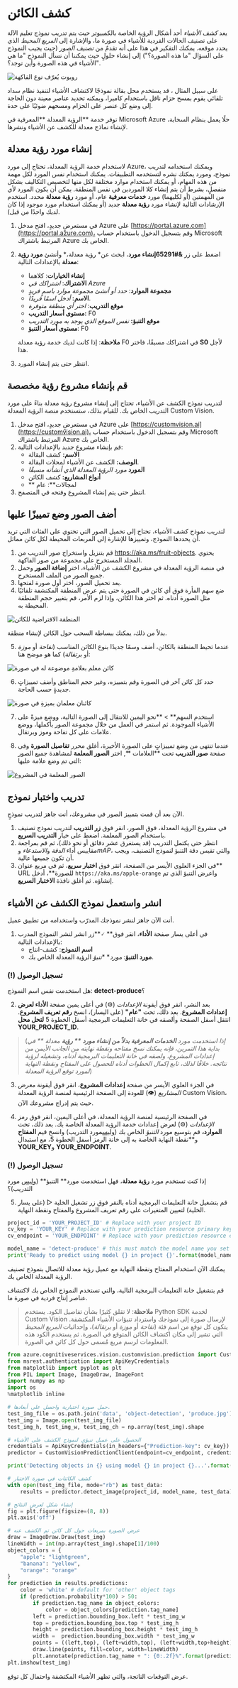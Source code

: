 # كشف الكائن

يعد *كشف الأشياء* أحد أشكال الرؤية الخاصة بالكمبيوتر حيث يتم تدريب نموذج تعليم الآلة على تصنيف الحالات الفردية للأشياء في صورة ما، والإشارة إلى *المربع المحيط* الذي يحدد موقعه. يمكنك التفكير في هذا على أنه تقدمٌ من *تصنيف الصور* (حيث يجيب النموذج على السؤال "ما هذه الصورة؟") إلى إنشاء حلولٍ حيث يمكننا أن نسأل النموذج "ما هي الأشياء في هذه الصورة وأين توجد؟".

![روبوت يُعرّف نوع الفاكهة](./images/object-detection.jpg)

على سبيل المثال ، قد يستخدم محل بقالة نموذجًا لاكتشاف الأشياء لتنفيذ نظام سداد تلقائي يقوم بمسح حزام ناقل باستخدام كاميرا، ويمكنه تحديد عناصر معينة دون الحاجة إلى وضع كل عنصر على الحزام ومسحهم ضوئيًا على حدة.

توفر خدمة **الرؤية المعدلة **المعرفية في Microsoft Azure حلًا يعمل بنظام السحابة، لإنشاء نماذج معدلة للكشف عن الأشياء ونشرها.

## إنشاء مورد رؤية معدلة

لاستخدام خدمة الرؤية المعدلة، تحتاج إلى مورد Azure، ويمكنك استخدامه لتدريب نموذج، ومورد يمكنك نشره لتستخدمه التطبيقات. يمكنك استخدام نفس المورد لكل مهمة من هذه المهام، أو يمكنك استخدام موارد مختلفة لكل منها لتخصيص التكاليف بشكل منفصلٍ، بشرط أن يتم إنشاء كلا الموردين في نفس المنطقة. يمكن أن يكون المورد لأي من المهمتين (أو لكليهما) مورد **خدمات معرفية** عام، أو مورد **رؤية معدلة** محدد. استخدم الإرشادات التالية لإنشاء مورد **رؤية معدلة** جديد (أو يمكنك استخدام مورد موجود إذا كان لديك واحدًا من قبل).

1. في مستعرضٍ جديدٍ، افتح مدخل Azure على [https://portal.azure.com](https://portal.azure.com)، وقم بتسجيل الدخول باستخدام حساب Microsoft المرتبط باشتراك Azure الخاص بك.
2. اضغط على زر **&#65291إنشاء مورد**، ابحث عن* رؤية معدلة،* وأنشئ **مورد رؤية معدلة** بالإعدادات التالية:
    - **إنشاء الخيارات**: كلاهما
    - **الاشتراك**: *اشتراكك في Azure*
    - **مجموعة الموارد**: *حدد أو أنشئ مجموعة موارد باسمٍ فريدٍ*
    - **الاسم:** *أدخل اسمًا فريدًا*.
    - **موقع التدريب**: *اختر أي منطقة متوفرة*
    - **مستوى أسعار التدريب:** F0
    - **موقع التنبؤ:** *نفس الموقع الذي يوجد به مورد التدريب*
    - **مستوى أسعار التنبؤ**: F0

    **ملاحظة**: إذا كانت لديك خدمة رؤية معدلة F0 في اشتراكك مسبقًا، فاختر **S0** لأجل هذا.

3. انتظر حتى يتم إنشاء المورد.

## قم بإنشاء مشروع رؤية مخصصة

لتدريب نموذج الكشف عن الأشياء، تحتاج إلى إنشاء مشروع رؤية معدلة بناءً على مورد التدريب الخاص بك. للقيام بذلك، ستستخدم منصة الرؤية المعدلة Custom Vision.

1. في مستعرضٍ جديدٍ، افتح مدخل Azure على [https://customvision.ai](https://customvision.ai)، وقم بتسجيل الدخول باستخدام حساب Microsoft المرتبط باشتراك Azure الخاص بك.
2. قم بإنشاء مشروع جديد بالإعدادات التالية:
    - **الاسم:** كشف البقالة
    - **الوصف:** الكشف عن الأشياء لمحلات البقالة.
    - **المورد** *مورد الرؤية المعدلة الذي أنشأته مسبقًا*
    - **أنواع المشاريع:** كشف الكائن
    - ** لمجالات**: عام
3. انتظر حتى يتم إنشاء المشروع وفتحه في المتصفح.

## أضف الصور وضع تمييزًا عليها

لتدريب نموذج كشف الأشياء، تحتاج إلى تحميل الصور التي تحتوي على الفئات التي تريد أن يحددها النموذج، وتمييزها للإشارة إلى المربعات المحيطة لكل كائن مماثل.

1. قم بتنزيل واستخراج صور التدريب من https://aka.ms/fruit-objects. يحتوي المجلد المستخرج على مجموعة من صور الفاكهة.
2. في منصة الرؤية المعدلة في مشروع الكشف عن الأشياء، اختر **إضافة الصور** وحمل جميع الصور من الملف المستخرج.
3. بعد تحميل الصور، اختر أول صورة لفتحها.
4. ضع سهم الفأرة فوق أي كائن في الصورة حتى يتم عرض المنطقة المكتشفة تلقائيًا مثل الصورة أدناه. ثم اختر هذا الكائن، وإذا لزم الأمر، قم بتغيير حجم المنطقة المحيطة به.

![المنطقة الافتراضية للكائن](./images/object-region.jpg)

بدلاً من ذلك، يمكنك ببساطة السحب حول الكائن لإنشاء منطقة.

5. عندما تحيط المنطقة بالكائن، أضف وسمًا جديدًا بنوع الكائن المناسب (*تفاحة* أو *موزة* أو *برتقالة*) كما هو موضح هنا:

![كائن معلم بعلامةٍ موضوعة له في صورة](./images/object-tag.jpg)

6. حدد كل كائن آخر في الصورة وقم بتمييزه، وغير حجم المناطق وأضف تمييزاتٍ جديدةٍ حسب الحاجة.

![كائنان معلمان بميزةٍ في صورة](./images/object-tags.jpg)

7. استخدم السهم** > **نحو اليمين للانتقال إلى الصورة التالية، ووضع ميزةً على الأشياء الموجودة. ثم استمر في العمل من خلال مجموعة الصور بأكملها، ووضع علامات على كل تفاحة وموز وبرتقال.

8. عندما تنتهي من وضع تمييزاتٍ على الصورة الأخيرة، أغلق محرر **تفاصيل الصورة** وفي صفحة **صور التدريب** تحت **العلامات **, اختر **الصور المعلمة** لمشاهدة جميع الصور التي تم وضع علامة عليها:

![الصور المعلمة في المشروع](./images/tagged-images.jpg)

## تدريب واختبار نموذج

الآن بعد أن قمت بتمييز الصور في مشروعك، أنت جاهز لتدريب نموذجٍ.

1. في مشروع الرؤية المعدلة، فوق الصور، انقر فوق **زر التدريب** لتدريب نموذج تصنيف باستخدام الصور المعلمة. اضغط على خيار **التدريب السريع**.
2. انتظر حتى يكتمل التدريب (قد يستغرق عشر دقائق أو نحو ذلك)، ثم قم بمراجعة مقاييس أداء *الدقة* و*الاستدعاء* و*mAP*، والتي تقيس دقة التنبؤ لنموذج التصنيف، ويجب أن تكون جميعها عالية.
3. في الجزء العلوي الأيسر من الصفحة، انقر فوق **اختبار سريع**، ثم في مربع عنوان** URL للصورة**، أدخل `https://aka.ms/apple-orange` واعرض التنبؤ الذي تم إنشاؤه. ثم أغلق نافذة **الاختبار السريع**.

## انشر واستعمل نموذج الكشف عن الأشياء

أنت الآن جاهز لنشر نموذجك المدرّب واستخدامه من تطبيق عميل.

1. في أعلى يسار صفحة **الأداء**، انقر فوق** &#128504;**زر انشر لنشر النموذج المدرب بالإعدادات التالية:
    - **اسم النموذج**: كشف-انتاج
    - **مورد التنبؤ**: *مورد** **تنبؤ* الرؤية المعدلة الخاص بك.

### (!) تسجيل الوصول 
هل استخدمت نفس اسم النموذج: **detect-produce**؟ 

2. بعد النشر، انقر فوق أيقونة *الإعدادات* (&#9881;) في أعلى يمين صفحة **الأداء لعرض إعدادات المشروع**. بعد ذلك، تحت **"عام"** (على اليسار)، انسخ **رقم تعريف المشروع**. انتقل أسفل الصفحة وألصقه في خانة التعليمات البرمجية أسفل الخطوة 5 **لتحل محل YOUR_PROJECT_ID**. 

> (*إذا استخدمت مورد **الخدمات المعرفية بدلاً من إنشاء مورد ** رؤية** معدلة ** في بداية هذا التمرين، فإنه يمكنك نسخ مفتاحه ونقطة نهايته من الجانب الأيمن من إعدادات المشروع، ولصقه في خانة التعليمات البرمجية أدناه، وتشغيله لرؤية نتائجه. خلافًا لذلك، تابع إكمال الخطوات أدناه للحصول على المفتاح ونقطة النهاية لمورد توقع الرؤية المعدلة*)

3. في الجزء العلوي الأيسر من صفحة **إعدادات المشروع**، انقر فوق أيقونة *معرض المشاريع* (&#128065;) للعودة إلى الصفحة الرئيسية لمنصة الرؤية المعدلة Custom Vision، حيث يتم إدراج مشروعك الآن.

4. في الصفحة الرئيسية لمنصة الرؤية المعدلة، في أعلى اليمين، انقر فوق رمز *الإعدادات* (&#9881;) لعرض إعدادات خدمة الرؤية المعدلة الخاصة بك. بعد ذلك، تحت **الموارد،** قم بتوسيع مورد *التنبؤ* الخاص بك (<u>وليس</u>مورد التدريب) وانسخ قيم **المفتاح** و**نقطة النهاية الخاصة به إلى خانة الرمز أسفل الخطوة 5، مع استبدال **YOUR_KEY**و **YOUR_ENDPOINT**.

### (!) تسجيل الوصول 
إذا كنت تستخدم مورد **رؤية معدلة**، فهل استخدمت مورد** التنبؤ** (<u>وليس</u> مورد التدريب)؟

5. قم بتشغيل خانة التعليمات البرمجية أدناه بالنقر فوق زر تشغيل الخلية <span>&#9655;</span> (على يسار الخلية) لتعيين المتغيرات على رقم تعريف المشروع والمفتاح ونقطة النهاية.


```python
project_id = 'YOUR_PROJECT_ID' # Replace with your project ID
cv_key = 'YOUR_KEY' # Replace with your prediction resource primary key
cv_endpoint = 'YOUR_ENDPOINT' # Replace with your prediction resource endpoint

model_name = 'detect-produce' # this must match the model name you set when publishing your model iteration exactly (including case)!
print('Ready to predict using model {} in project {}'.format(model_name, project_id))
```

يمكنك الآن استخدام المفتاح ونقطة النهاية مع عميل رؤية معدلة للاتصال بنموذج تصنيف الرؤية المعدلة الخاص بك.

قم بتشغيل خانة التعليمات البرمجية التالية، والتي تستخدم النموذج الخاص بك لاكتشاف عناصر إنتاج فردية في صورة ما.

> **ملاحظة**: لا تقلق كثيرًا بشأن تفاصيل الكود. يستخدم Python SDK لخدمة Custom Vision لإرسال صورة إلى نموذجك واسترداد تنبؤات الأشياء المكتشفة. يتكون كل توقع من اسم فئة (*تفاحة* أو *موزة* أو *برتقالة*)، وإحداثيات *المربع المحيط* التي تشير إلى مكان اكتشاف الكائن المتوقع في الصورة. ثم يستخدم الكود هذه المعلومات لرسم مربع مُسمى حول كل كائن في الصورة.


```python
from azure.cognitiveservices.vision.customvision.prediction import CustomVisionPredictionClient
from msrest.authentication import ApiKeyCredentials
from matplotlib import pyplot as plt
from PIL import Image, ImageDraw, ImageFont
import numpy as np
import os
%matplotlib inline

# حمل صورة اختبارية واحصل على أبعادها.
test_img_file = os.path.join('data', 'object-detection', 'produce.jpg')
test_img = Image.open(test_img_file)
test_img_h, test_img_w, test_img_ch = np.array(test_img).shape

# الحصول على عميل تنبؤي لنموذج الكشف على الأشياء
credentials = ApiKeyCredentials(in_headers={"Prediction-key": cv_key})
predictor = CustomVisionPredictionClient(endpoint=cv_endpoint, credentials=credentials)

print('Detecting objects in {} using model {} in project {}...'.format(test_img_file, model_name, project_id))

# كشف الكائنات في صورة الاختبار
with open(test_img_file, mode="rb") as test_data:
    results = predictor.detect_image(project_id, model_name, test_data)

# إنشاء شكل لعرض النتائج
fig = plt.figure(figsize=(8, 8))
plt.axis('off')

# عرض الصورة بمربعات حول كل كائن تم الكشف عنه
draw = ImageDraw.Draw(test_img)
lineWidth = int(np.array(test_img).shape[1]/100)
object_colors = {
    "apple": "lightgreen",
    "banana": "yellow",
    "orange": "orange"
}
for prediction in results.predictions:
    color = 'white' # default for 'other' object tags
    if (prediction.probability*100) > 50:
        if prediction.tag_name in object_colors:
            color = object_colors[prediction.tag_name]
        left = prediction.bounding_box.left * test_img_w 
        top = prediction.bounding_box.top * test_img_h 
        height = prediction.bounding_box.height * test_img_h
        width =  prediction.bounding_box.width * test_img_w
        points = ((left,top), (left+width,top), (left+width,top+height), (left,top+height),(left,top))
        draw.line(points, fill=color, width=lineWidth)
        plt.annotate(prediction.tag_name + ": {0:.2f}%".format(prediction.probability * 100),(left,top), backgroundcolor=color)
plt.imshow(test_img)

```

عرض التوقعات الناتجة، والتي تظهر الأشياء المكتشفة واحتمال كل توقع.
